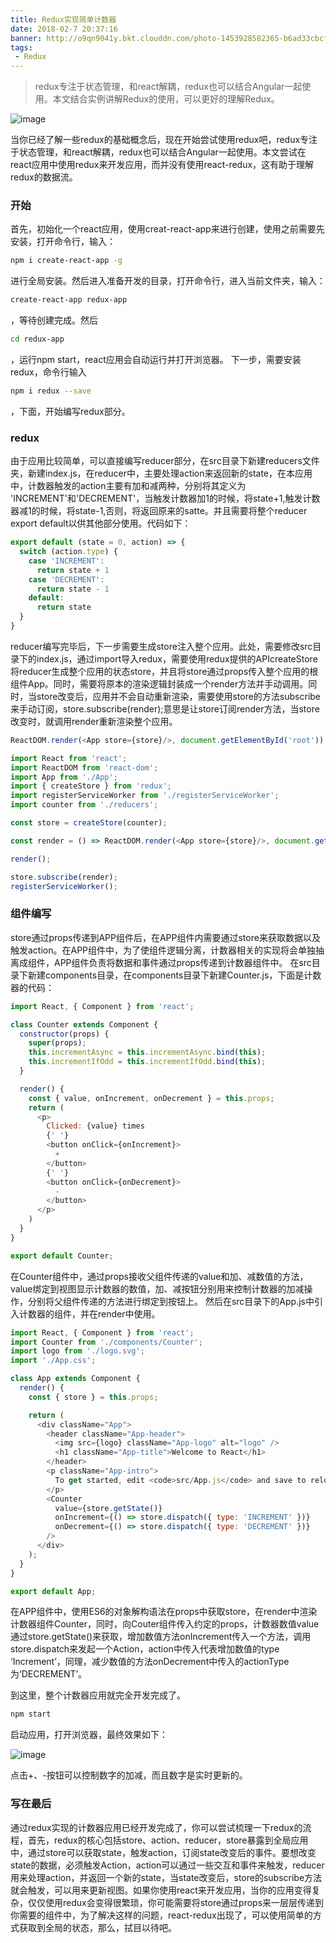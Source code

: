 ```yaml
---
title: Redux实现简单计数器
date: 2018-02-7 20:37:16
banner: http://o9qn9041y.bkt.clouddn.com/photo-1453928582365-b6ad33cbcf64.jpeg
tags:
 - Redux
---
```


> redux专注于状态管理，和react解耦，redux也可以结合Angular一起使用。本文结合实例讲解Redux的使用，可以更好的理解Redux。

![image](http://o9qn9041y.bkt.clouddn.com/687474703a2f2f692e696d6775722e636f6d2f4a65567164514d2e706e67.png)

<!--more-->

当你已经了解一些redux的基础概念后，现在开始尝试使用redux吧，redux专注于状态管理，和react解耦，redux也可以结合Angular一起使用。本文尝试在react应用中使用redux来开发应用，而并没有使用react-redux，这有助于理解redux的数据流。

### 开始
首先，初始化一个react应用，使用creat-react-app来进行创建，使用之前需要先安装，打开命令行，输入：

``` bash
npm i create-react-app -g
```
进行全局安装。然后进入准备开发的目录，打开命令行，进入当前文件夹，输入：

``` bash
create-react-app redux-app
```
，等待创建完成。然后

``` bash
cd redux-app
```

，运行npm start，react应用会自动运行并打开浏览器。
下一步，需要安装redux，命令行输入

``` bash
npm i redux --save
```

，下面，开始编写redux部分。
### redux
由于应用比较简单，可以直接编写reducer部分，在src目录下新建reducers文件夹，新建index.js，在reducer中，主要处理action来返回新的state，在本应用中，计数器触发的action主要有加和减两种，分别将其定义为
'INCREMENT'和'DECREMENT'，当触发计数器加1的时候，将state+1,触发计数器减1的时候，将state-1,否则，将返回原来的satte。并且需要将整个reducer export default以供其他部分使用。代码如下：

``` js
export default (state = 0, action) => {
  switch (action.type) {
    case 'INCREMENT':
      return state + 1
    case 'DECREMENT':
      return state - 1
    default:
      return state
  }
}
```

reducer编写完毕后，下一步需要生成store注入整个应用。此处，需要修改src目录下的index.js，通过import导入redux，需要使用redux提供的APIcreateStore将reducer生成整个应用的状态store，并且将store通过props传入整个应用的根组件App。同时，需要将原本的渲染逻辑封装成一个render方法并手动调用。同时，当store改变后，应用并不会自动重新渲染，需要使用store的方法subscribe来手动订阅，store.subscribe(render);意思是让store订阅render方法，当store改变时，就调用render重新渲染整个应用。


``` js
ReactDOM.render(<App store={store}/>, document.getElementById('root'))
```



``` js
import React from 'react';
import ReactDOM from 'react-dom';
import App from './App';
import { createStore } from 'redux';
import registerServiceWorker from './registerServiceWorker';
import counter from './reducers';

const store = createStore(counter);

const render = () => ReactDOM.render(<App store={store}/>, document.getElementById('root'));

render();

store.subscribe(render);
registerServiceWorker();
```

### 组件编写
store通过props传递到APP组件后，在APP组件内需要通过store来获取数据以及触发action。在APP组件中，为了使组件逻辑分离，计数器相关的实现将会单独抽离成组件，APP组件负责将数据和事件通过props传递到计数器组件中。
在src目录下新建components目录，在components目录下新建Counter.js，下面是计数器的代码：

``` js
import React, { Component } from 'react';

class Counter extends Component {
  constructor(props) {
    super(props);
    this.incrementAsync = this.incrementAsync.bind(this);
    this.incrementIfOdd = this.incrementIfOdd.bind(this);
  }

  render() {
    const { value, onIncrement, onDecrement } = this.props;
    return (
      <p>
        Clicked: {value} times
        {' '}
        <button onClick={onIncrement}>
          +
        </button>
        {' '}
        <button onClick={onDecrement}>
          -
        </button>
      </p>
    )
  }
}

export default Counter;
```


在Counter组件中，通过props接收父组件传递的value和加、减数值的方法，value绑定到视图显示计数器的数值，加、减按钮分别用来控制计数器的加减操作，分别将父组件传递的方法进行绑定到按钮上。
然后在src目录下的App.js中引入计数器的组件，并在render中使用。

``` js
import React, { Component } from 'react';
import Counter from './components/Counter';
import logo from './logo.svg';
import './App.css';

class App extends Component {
  render() {
    const { store } = this.props;

    return (
      <div className="App">
        <header className="App-header">
          <img src={logo} className="App-logo" alt="logo" />
          <h1 className="App-title">Welcome to React</h1>
        </header>
        <p className="App-intro">
          To get started, edit <code>src/App.js</code> and save to reload.
        </p>
        <Counter
          value={store.getState()}
          onIncrement={() => store.dispatch({ type: 'INCREMENT' })}
          onDecrement={() => store.dispatch({ type: 'DECREMENT' })}
        />
      </div>
    );
  }
}

export default App;
```

在APP组件中，使用ES6的对象解构语法在props中获取store，在render中渲染计数器组件Counter，同时，向Couter组件传入约定的props，计数器数值value通过store.getState()来获取，增加数值方法onIncrement传入一个方法，调用store.dispatch来发起一个Action，action中传入代表增加数值的type ‘Increment’，同理，减少数值的方法onDecrement中传入的actionType为‘DECREMENT’。

到这里，整个计数器应用就完全开发完成了。

``` js
npm start
```

启动应用，打开浏览器，最终效果如下：

![image](http://o9qn9041y.bkt.clouddn.com/%E9%80%89%E5%8C%BA_208.png)

点击+、-按钮可以控制数字的加减，而且数字是实时更新的。

### 写在最后
通过redux实现的计数器应用已经开发完成了，你可以尝试梳理一下redux的流程，首先，redux的核心包括store、action、reducer，store暴露到全局应用中，通过store可以获取state，触发action，订阅state改变后的事件。要想改变state的数据，必须触发Action，action可以通过一些交互和事件来触发，reducer用来处理action，并返回一个新的state，当state改变后，store的subscribe方法就会触发，可以用来更新视图。如果你使用react来开发应用，当你的应用变得复杂，仅仅使用redux会变得很繁琐，你可能需要将store通过props来一层层传递到你需要的组件中，为了解决这样的问题，react-redux出现了，可以使用简单的方式获取到全局的状态，那么，拭目以待吧。
